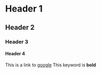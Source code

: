 # Header 1
## Header 2
### Header 3
#### Header 4
This is a link to [google](https://www.google.com)
This keyword is **bold**  
